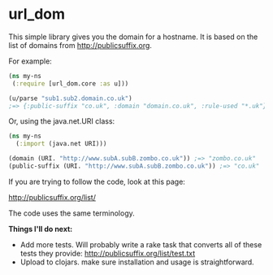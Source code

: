 # url_dom

This simple library gives you the domain for a hostname. It is based on the list of domains from http://publicsuffix.org.

For example:

```clojure
(ns my-ns
 (:require [url_dom.core :as u]))

(u/parse "sub1.sub2.domain.co.uk")
;=> {:public-suffix "co.uk", :domain "domain.co.uk", :rule-used "*.uk"}
```

Or, using the java.net.URI class:

```clojure
(ns my-ns
  (:import (java.net URI)))

(domain (URI. "http://www.subA.subB.zombo.co.uk")) ;=> "zombo.co.uk"
(public-suffix (URI. "http://www.subA.subB.zombo.co.uk")) ;=> "co.uk"
```

If you are trying to follow the code, look at this page:

http://publicsuffix.org/list/

The code uses the same terminology.

**Things I'll do next:**

* Add more tests. Will probably write a rake task that converts all of these tests they provide: http://publicsuffix.org/list/test.txt
* Upload to clojars. make sure installation and usage is straightforward.

